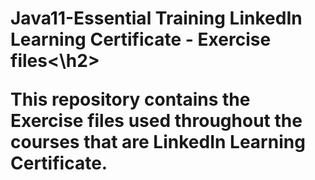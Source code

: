 <h1>Java11-Essential Training LinkedIn Learning Certificate  - Exercise files<\h2>
<p>This repository contains the Exercise files used throughout the courses that are LinkedIn Learning Certificate.<p>

